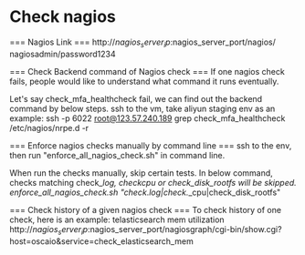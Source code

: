 Check nagios
============
=== Nagios Link ===
http://$nagios_server_ip:$nagios_server_port/nagios/
nagiosadmin/password1234

=== Check Backend command of Nagios check ===
If one nagios check fails, people would like to understand what command it runs eventually.

Let's say check_mfa_healthcheck fail, we can find out the backend command by below steps.
ssh to the vm, take aliyun staging env as an example: ssh -p 6022 root@123.57.240.189
grep check_mfa_healthcheck /etc/nagios/nrpe.d -r

=== Enforce nagios checks manually by command line ===
ssh to the env, then run "enforce_all_nagios_check.sh" in command line.

When run the checks manually, skip certain tests.
In below command, checks matching check_*_log, check_*_cpu or check_disk_rootfs will be skipped.
enforce_all_nagios_check.sh "check_.*_log|check_.*_cpu|check_disk_rootfs"

=== Check history of a given nagios check ===
To check history of one check, here is an example:  telasticsearch mem utilization
http://$nagios_server_ip:$nagios_server_port/nagiosgraph/cgi-bin/show.cgi?host=oscaio&service=check_elasticsearch_mem
